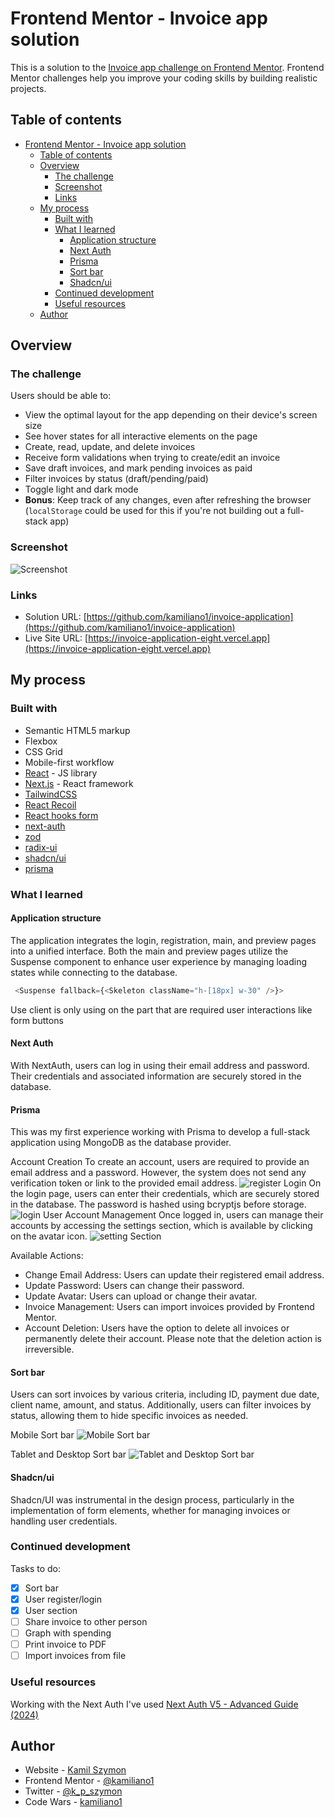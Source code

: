 # Frontend Mentor - Invoice app solution

This is a solution to the [Invoice app challenge on Frontend Mentor](https://www.frontendmentor.io/challenges/invoice-app-i7KaLTQjl). Frontend Mentor challenges help you improve your coding skills by building realistic projects.

## Table of contents

- [Frontend Mentor - Invoice app solution](#frontend-mentor---invoice-app-solution)
  - [Table of contents](#table-of-contents)
  - [Overview](#overview)
    - [The challenge](#the-challenge)
    - [Screenshot](#screenshot)
    - [Links](#links)
  - [My process](#my-process)
    - [Built with](#built-with)
    - [What I learned](#what-i-learned)
      - [Application structure](#application-structure)
      - [Next Auth](#next-auth)
      - [Prisma](#prisma)
      - [Sort bar](#sort-bar)
      - [Shadcn/ui](#shadcnui)
    - [Continued development](#continued-development)
    - [Useful resources](#useful-resources)
  - [Author](#author)

## Overview

### The challenge

Users should be able to:

- View the optimal layout for the app depending on their device's screen size
- See hover states for all interactive elements on the page
- Create, read, update, and delete invoices
- Receive form validations when trying to create/edit an invoice
- Save draft invoices, and mark pending invoices as paid
- Filter invoices by status (draft/pending/paid)
- Toggle light and dark mode
- **Bonus**: Keep track of any changes, even after refreshing the browser (`localStorage` could be used for this if you're not building out a full-stack app)

### Screenshot

![Screenshot](./screenshot.jpeg)

### Links

- Solution URL: [https://github.com/kamiliano1/invoice-application](https://github.com/kamiliano1/invoice-application)
- Live Site URL: [https://invoice-application-eight.vercel.app](https://invoice-application-eight.vercel.app)

## My process

### Built with

- Semantic HTML5 markup
- Flexbox
- CSS Grid
- Mobile-first workflow
- [React](https://reactjs.org/) - JS library
- [Next.js](https://nextjs.org/) - React framework
- [TailwindCSS](https://tailwindcss.com/)
- [React Recoil](https://recoiljs.org/)
- [React hooks form](https://react-hook-form.com/)
- [next-auth](https://authjs.dev/)
- [zod](https://zod.dev/)
- [radix-ui](https://www.radix-ui.com/)
- [shadcn/ui](https://ui.shadcn.com/)
- [prisma](https://www.prisma.io/)

### What I learned

#### Application structure

The application integrates the login, registration, main, and preview pages into a unified interface. Both the main and preview pages utilize the Suspense component to enhance user experience by managing loading states while connecting to the database.

```js
 <Suspense fallback={<Skeleton className="h-[18px] w-30" />}>

```

Use client is only using on the part that are required user interactions like form buttons

#### Next Auth

With NextAuth, users can log in using their email address and password. Their credentials and associated information are securely stored in the database.

#### Prisma

This was my first experience working with Prisma to develop a full-stack application using MongoDB as the database provider.

Account Creation
To create an account, users are required to provide an email address and a password. However, the system does not send any verification token or link to the provided email address.
![register](./register.jpeg)
Login
On the login page, users can enter their credentials, which are securely stored in the database. The password is hashed using bcryptjs before storage.
![login](./login.jpeg)
User Account Management
Once logged in, users can manage their accounts by accessing the settings section, which is available by clicking on the avatar icon.
![setting Section](./settingSection.jpeg)

Available Actions:

- Change Email Address: Users can update their registered email address.
- Update Password: Users can change their password.
- Update Avatar: Users can upload or change their avatar.
- Invoice Management: Users can import invoices provided by Frontend Mentor.
- Account Deletion: Users have the option to delete all invoices or permanently delete their account. Please note that the deletion action is irreversible.

#### Sort bar

Users can sort invoices by various criteria, including ID, payment due date, client name, amount, and status. Additionally, users can filter invoices by status, allowing them to hide specific invoices as needed.

Mobile Sort bar
![Mobile Sort bar](./mobileSort.jpeg)

Tablet and Desktop Sort bar
![Tablet and Desktop Sort bar](./tabletAndDesktopSort.jpeg)

#### Shadcn/ui

Shadcn/UI was instrumental in the design process, particularly in the implementation of form elements, whether for managing invoices or handling user credentials.

### Continued development

Tasks to do:

- [x] Sort bar
- [x] User register/login
- [x] User section
- [ ] Share invoice to other person
- [ ] Graph with spending
- [ ] Print invoice to PDF
- [ ] Import invoices from file

### Useful resources

Working with the Next Auth I've used [Next Auth V5 - Advanced Guide (2024)](https://www.youtube.com/watch?v=1MTyCvS05V4)

## Author

- Website - [Kamil Szymon](https://www.kamilszymon.com)
- Frontend Mentor - [@kamiliano1](https://www.frontendmentor.io/profile/kamiliano1)
- Twitter - [@k_p_szymon](https://twitter.com/k_p_szymon)
- Code Wars - [kamiliano1](https://www.codewars.com/users/kamiliano1)

